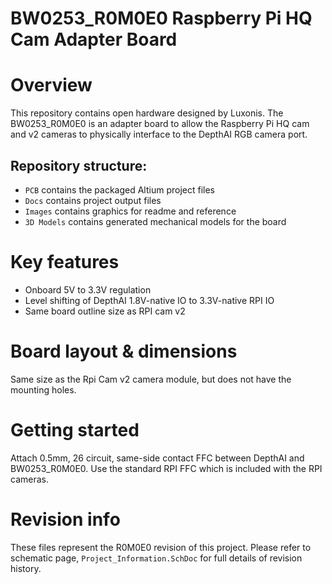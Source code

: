 # BW0253_R0M0E0 Raspberry Pi HQ Cam Adapter Board

# Overview

This repository contains open hardware designed by Luxonis. The BW0253_R0M0E0 is an adapter board to allow the Raspberry Pi HQ cam and v2 cameras to physically interface to the DepthAI RGB camera port. 

## Repository structure:
* `PCB` contains the packaged Altium project files
* `Docs` contains project output files
* `Images` contains graphics for readme and reference
* `3D Models` contains generated mechanical models for the board

# Key features
* Onboard 5V to 3.3V regulation
* Level shifting of DepthAI 1.8V-native IO to 3.3V-native RPI IO
* Same board outline size as RPI cam v2

# Board layout & dimensions
Same size as the Rpi Cam v2 camera module, but does not have the mounting holes. 

# Getting started
Attach 0.5mm, 26 circuit, same-side contact FFC between DepthAI and BW0253_R0M0E0. Use the standard RPI FFC which is included with the RPI cameras. 


# Revision info
These files represent the R0M0E0 revision of this project. Please refer to schematic page, `Project_Information.SchDoc` for full details of revision history.
